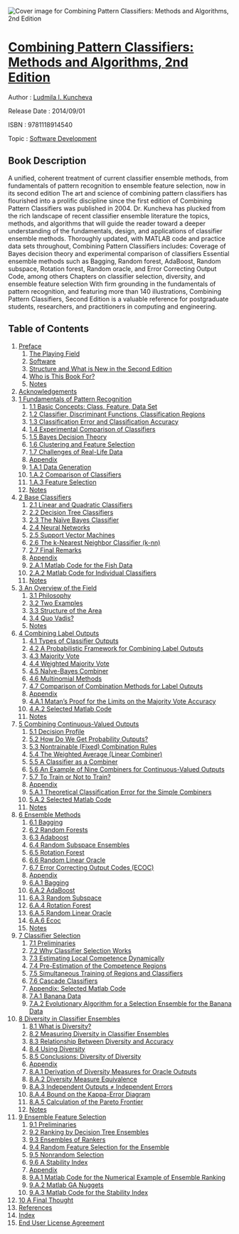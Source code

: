 ![Cover image for Combining Pattern Classifiers: Methods and Algorithms, 2nd Edition](https://imgdetail.ebookreading.net/cover/cover/software_development/EB9781118914540.jpg)

[Combining Pattern Classifiers: Methods and Algorithms, 2nd Edition](https://ebookreading.net/view/book/Combining+Pattern+Classifiers%3A+Methods+and+Algorithms%2C+2nd+Edition-EB9781118914540_1.html "Combining Pattern Classifiers: Methods and Algorithms, 2nd Edition")
====================================================================================================================

Author : [Ludmila I. Kuncheva](https://ebookreading.net/search/author/Ludmila+I.+Kuncheva)

Release Date : 2014/09/01

ISBN : 9781118914540

Topic : [Software Development](https://ebookreading.net/search/category/software-development)

Book Description
-----------------

A unified, coherent treatment of current classifier ensemble methods, from fundamentals of pattern recognition to ensemble feature selection, now in its second edition
The art and science of combining pattern classifiers has flourished into a prolific discipline since the first edition of Combining Pattern Classifiers was published in 2004. Dr. Kuncheva has plucked from the rich landscape of recent classifier ensemble literature the topics, methods, and algorithms that will guide the reader toward a deeper understanding of the fundamentals, design, and applications of classifier ensemble methods.
Thoroughly updated, with MATLAB code and practice data sets throughout, Combining Pattern Classifiers includes:
Coverage of Bayes decision theory and experimental comparison of classifiers
Essential ensemble methods such as Bagging, Random forest, AdaBoost, Random subspace, Rotation forest, Random oracle, and Error Correcting Output Code, among others
Chapters on classifier selection, diversity, and ensemble feature selection
With firm grounding in the fundamentals of pattern recognition, and featuring more than 140 illustrations, Combining Pattern Classifiers, Second Edition is a valuable reference for postgraduate students, researchers, and practitioners in computing and engineering.
              
Table of Contents
-----------------

1. [Preface](https://ebookreading.net/view/book/Combining+Pattern+Classifiers%3A+Methods+and+Algorithms%2C+2nd+Edition-EB9781118914540_6.html)
    1. [The Playing Field](https://ebookreading.net/view/book/Combining+Pattern+Classifiers%3A+Methods+and+Algorithms%2C+2nd+Edition-EB9781118914540_6.html#pref1)
    1. [Software](https://ebookreading.net/view/book/Combining+Pattern+Classifiers%3A+Methods+and+Algorithms%2C+2nd+Edition-EB9781118914540_6.html#pref2)
    1. [Structure and What is New in the Second Edition](https://ebookreading.net/view/book/Combining+Pattern+Classifiers%3A+Methods+and+Algorithms%2C+2nd+Edition-EB9781118914540_6.html#pref3)
    1. [Who is This Book For?](https://ebookreading.net/view/book/Combining+Pattern+Classifiers%3A+Methods+and+Algorithms%2C+2nd+Edition-EB9781118914540_6.html#pref4)
    1. [Notes](https://ebookreading.net/view/book/Combining+Pattern+Classifiers%3A+Methods+and+Algorithms%2C+2nd+Edition-EB9781118914540_6.html#Notes)
1. [Acknowledgements](https://ebookreading.net/view/book/Combining+Pattern+Classifiers%3A+Methods+and+Algorithms%2C+2nd+Edition-EB9781118914540_7.html)
1. [1 Fundamentals of Pattern Recognition](https://ebookreading.net/view/book/Combining+Pattern+Classifiers%3A+Methods+and+Algorithms%2C+2nd+Edition-EB9781118914540_8.html)
    1. [1.1 Basic Concepts: Class, Feature, Data Set](https://ebookreading.net/view/book/Combining+Pattern+Classifiers%3A+Methods+and+Algorithms%2C+2nd+Edition-EB9781118914540_8.html#c1_1)
    1. [1.2 Classifier, Discriminant Functions, Classification Regions](https://ebookreading.net/view/book/Combining+Pattern+Classifiers%3A+Methods+and+Algorithms%2C+2nd+Edition-EB9781118914540_8.html#h21_2)
    1. [1.3 Classification Error and Classification Accuracy](https://ebookreading.net/view/book/Combining+Pattern+Classifiers%3A+Methods+and+Algorithms%2C+2nd+Edition-EB9781118914540_8.html#h21_3)
    1. [1.4 Experimental Comparison of Classifiers](https://ebookreading.net/view/book/Combining+Pattern+Classifiers%3A+Methods+and+Algorithms%2C+2nd+Edition-EB9781118914540_8.html#h21_4)
    1. [1.5 Bayes Decision Theory](https://ebookreading.net/view/book/Combining+Pattern+Classifiers%3A+Methods+and+Algorithms%2C+2nd+Edition-EB9781118914540_8.html#h21_5)
    1. [1.6 Clustering and Feature Selection](https://ebookreading.net/view/book/Combining+Pattern+Classifiers%3A+Methods+and+Algorithms%2C+2nd+Edition-EB9781118914540_8.html#h21_6)
    1. [1.7 Challenges of Real-Life Data](https://ebookreading.net/view/book/Combining+Pattern+Classifiers%3A+Methods+and+Algorithms%2C+2nd+Edition-EB9781118914540_8.html#h21_7)
    1. [Appendix](https://ebookreading.net/view/book/Combining+Pattern+Classifiers%3A+Methods+and+Algorithms%2C+2nd+Edition-EB9781118914540_8.html#h21_8)
    1. [1.A.1 Data Generation](https://ebookreading.net/view/book/Combining+Pattern+Classifiers%3A+Methods+and+Algorithms%2C+2nd+Edition-EB9781118914540_8.html#h21_9)
    1. [1.A.2 Comparison of Classifiers](https://ebookreading.net/view/book/Combining+Pattern+Classifiers%3A+Methods+and+Algorithms%2C+2nd+Edition-EB9781118914540_8.html#h21_10)
    1. [1.A.3 Feature Selection](https://ebookreading.net/view/book/Combining+Pattern+Classifiers%3A+Methods+and+Algorithms%2C+2nd+Edition-EB9781118914540_8.html#h21_11)
    1. [Notes](https://ebookreading.net/view/book/Combining+Pattern+Classifiers%3A+Methods+and+Algorithms%2C+2nd+Edition-EB9781118914540_8.html#Notes)
1. [2 Base Classifiers](https://ebookreading.net/view/book/Combining+Pattern+Classifiers%3A+Methods+and+Algorithms%2C+2nd+Edition-EB9781118914540_9.html)
    1. [2.1 Linear and Quadratic Classifiers](https://ebookreading.net/view/book/Combining+Pattern+Classifiers%3A+Methods+and+Algorithms%2C+2nd+Edition-EB9781118914540_9.html#h22_1)
    1. [2.2 Decision Tree Classifiers](https://ebookreading.net/view/book/Combining+Pattern+Classifiers%3A+Methods+and+Algorithms%2C+2nd+Edition-EB9781118914540_9.html#h22_2)
    1. [2.3 The Naïve Bayes Classifier](https://ebookreading.net/view/book/Combining+Pattern+Classifiers%3A+Methods+and+Algorithms%2C+2nd+Edition-EB9781118914540_9.html#h22_3)
    1. [2.4 Neural Networks](https://ebookreading.net/view/book/Combining+Pattern+Classifiers%3A+Methods+and+Algorithms%2C+2nd+Edition-EB9781118914540_9.html#h22_4)
    1. [2.5 Support Vector Machines](https://ebookreading.net/view/book/Combining+Pattern+Classifiers%3A+Methods+and+Algorithms%2C+2nd+Edition-EB9781118914540_9.html#h22_5)
    1. [2.6 The k-Nearest Neighbor Classifier (k-nn)](https://ebookreading.net/view/book/Combining+Pattern+Classifiers%3A+Methods+and+Algorithms%2C+2nd+Edition-EB9781118914540_9.html#h22_6)
    1. [2.7 Final Remarks](https://ebookreading.net/view/book/Combining+Pattern+Classifiers%3A+Methods+and+Algorithms%2C+2nd+Edition-EB9781118914540_9.html#h22_7)
    1. [Appendix](https://ebookreading.net/view/book/Combining+Pattern+Classifiers%3A+Methods+and+Algorithms%2C+2nd+Edition-EB9781118914540_9.html#h22_8)
    1. [2.A.1 Matlab Code for the Fish Data](https://ebookreading.net/view/book/Combining+Pattern+Classifiers%3A+Methods+and+Algorithms%2C+2nd+Edition-EB9781118914540_9.html#h22_9)
    1. [2.A.2 Matlab Code for Individual Classifiers](https://ebookreading.net/view/book/Combining+Pattern+Classifiers%3A+Methods+and+Algorithms%2C+2nd+Edition-EB9781118914540_9.html#h22_10)
    1. [Notes](https://ebookreading.net/view/book/Combining+Pattern+Classifiers%3A+Methods+and+Algorithms%2C+2nd+Edition-EB9781118914540_9.html#Notes)
1. [3 An Overview of the Field](https://ebookreading.net/view/book/Combining+Pattern+Classifiers%3A+Methods+and+Algorithms%2C+2nd+Edition-EB9781118914540_10.html)
    1. [3.1 Philosophy](https://ebookreading.net/view/book/Combining+Pattern+Classifiers%3A+Methods+and+Algorithms%2C+2nd+Edition-EB9781118914540_10.html#h23_1)
    1. [3.2 Two Examples](https://ebookreading.net/view/book/Combining+Pattern+Classifiers%3A+Methods+and+Algorithms%2C+2nd+Edition-EB9781118914540_10.html#h23_2)
    1. [3.3 Structure of the Area](https://ebookreading.net/view/book/Combining+Pattern+Classifiers%3A+Methods+and+Algorithms%2C+2nd+Edition-EB9781118914540_10.html#h23_3)
    1. [3.4 Quo Vadis?](https://ebookreading.net/view/book/Combining+Pattern+Classifiers%3A+Methods+and+Algorithms%2C+2nd+Edition-EB9781118914540_10.html#h23_4)
    1. [Notes](https://ebookreading.net/view/book/Combining+Pattern+Classifiers%3A+Methods+and+Algorithms%2C+2nd+Edition-EB9781118914540_10.html#Notes)
1. [4 Combining Label Outputs](https://ebookreading.net/view/book/Combining+Pattern+Classifiers%3A+Methods+and+Algorithms%2C+2nd+Edition-EB9781118914540_11.html)
    1. [4.1 Types of Classifier Outputs](https://ebookreading.net/view/book/Combining+Pattern+Classifiers%3A+Methods+and+Algorithms%2C+2nd+Edition-EB9781118914540_11.html#h24_1)
    1. [4.2 A Probabilistic Framework for Combining Label Outputs](https://ebookreading.net/view/book/Combining+Pattern+Classifiers%3A+Methods+and+Algorithms%2C+2nd+Edition-EB9781118914540_11.html#h24_2)
    1. [4.3 Majority Vote](https://ebookreading.net/view/book/Combining+Pattern+Classifiers%3A+Methods+and+Algorithms%2C+2nd+Edition-EB9781118914540_11.html#h24_3)
    1. [4.4 Weighted Majority Vote](https://ebookreading.net/view/book/Combining+Pattern+Classifiers%3A+Methods+and+Algorithms%2C+2nd+Edition-EB9781118914540_11.html#h24_4)
    1. [4.5 NaÏve-Bayes Combiner](https://ebookreading.net/view/book/Combining+Pattern+Classifiers%3A+Methods+and+Algorithms%2C+2nd+Edition-EB9781118914540_11.html#h24_5)
    1. [4.6 Multinomial Methods](https://ebookreading.net/view/book/Combining+Pattern+Classifiers%3A+Methods+and+Algorithms%2C+2nd+Edition-EB9781118914540_11.html#h24_6)
    1. [4.7 Comparison of Combination Methods for Label Outputs](https://ebookreading.net/view/book/Combining+Pattern+Classifiers%3A+Methods+and+Algorithms%2C+2nd+Edition-EB9781118914540_11.html#h24_7)
    1. [Appendix](https://ebookreading.net/view/book/Combining+Pattern+Classifiers%3A+Methods+and+Algorithms%2C+2nd+Edition-EB9781118914540_11.html#h24_8)
    1. [4.A.1 Matan’s Proof for the Limits on the Majority Vote Accuracy](https://ebookreading.net/view/book/Combining+Pattern+Classifiers%3A+Methods+and+Algorithms%2C+2nd+Edition-EB9781118914540_11.html#h24_9)
    1. [4.A.2 Selected Matlab Code](https://ebookreading.net/view/book/Combining+Pattern+Classifiers%3A+Methods+and+Algorithms%2C+2nd+Edition-EB9781118914540_11.html#h24_10)
    1. [Notes](https://ebookreading.net/view/book/Combining+Pattern+Classifiers%3A+Methods+and+Algorithms%2C+2nd+Edition-EB9781118914540_11.html#Notes)
1. [5 Combining Continuous-Valued Outputs](https://ebookreading.net/view/book/Combining+Pattern+Classifiers%3A+Methods+and+Algorithms%2C+2nd+Edition-EB9781118914540_12.html)
    1. [5.1 Decision Profile](https://ebookreading.net/view/book/Combining+Pattern+Classifiers%3A+Methods+and+Algorithms%2C+2nd+Edition-EB9781118914540_12.html#h25_1)
    1. [5.2 How Do We Get Probability Outputs?](https://ebookreading.net/view/book/Combining+Pattern+Classifiers%3A+Methods+and+Algorithms%2C+2nd+Edition-EB9781118914540_12.html#h25_2)
    1. [5.3 Nontrainable (Fixed) Combination Rules](https://ebookreading.net/view/book/Combining+Pattern+Classifiers%3A+Methods+and+Algorithms%2C+2nd+Edition-EB9781118914540_12.html#h25_3)
    1. [5.4 The Weighted Average (Linear Combiner)](https://ebookreading.net/view/book/Combining+Pattern+Classifiers%3A+Methods+and+Algorithms%2C+2nd+Edition-EB9781118914540_12.html#h25_4)
    1. [5.5 A Classifier as a Combiner](https://ebookreading.net/view/book/Combining+Pattern+Classifiers%3A+Methods+and+Algorithms%2C+2nd+Edition-EB9781118914540_12.html#h25_5)
    1. [5.6 An Example of Nine Combiners for Continuous-Valued Outputs](https://ebookreading.net/view/book/Combining+Pattern+Classifiers%3A+Methods+and+Algorithms%2C+2nd+Edition-EB9781118914540_12.html#h25_6)
    1. [5.7 To Train or Not to Train?](https://ebookreading.net/view/book/Combining+Pattern+Classifiers%3A+Methods+and+Algorithms%2C+2nd+Edition-EB9781118914540_12.html#h25_7)
    1. [Appendix](https://ebookreading.net/view/book/Combining+Pattern+Classifiers%3A+Methods+and+Algorithms%2C+2nd+Edition-EB9781118914540_12.html#h25_8)
    1. [5.A.1 Theoretical Classification Error for the Simple Combiners](https://ebookreading.net/view/book/Combining+Pattern+Classifiers%3A+Methods+and+Algorithms%2C+2nd+Edition-EB9781118914540_12.html#h25_9)
    1. [5.A.2 Selected Matlab Code](https://ebookreading.net/view/book/Combining+Pattern+Classifiers%3A+Methods+and+Algorithms%2C+2nd+Edition-EB9781118914540_12.html#h25_10)
    1. [Notes](https://ebookreading.net/view/book/Combining+Pattern+Classifiers%3A+Methods+and+Algorithms%2C+2nd+Edition-EB9781118914540_12.html#Notes)
1. [6 Ensemble Methods](https://ebookreading.net/view/book/Combining+Pattern+Classifiers%3A+Methods+and+Algorithms%2C+2nd+Edition-EB9781118914540_13.html)
    1. [6.1 Bagging](https://ebookreading.net/view/book/Combining+Pattern+Classifiers%3A+Methods+and+Algorithms%2C+2nd+Edition-EB9781118914540_13.html#h26_1)
    1. [6.2 Random Forests](https://ebookreading.net/view/book/Combining+Pattern+Classifiers%3A+Methods+and+Algorithms%2C+2nd+Edition-EB9781118914540_13.html#h26_2)
    1. [6.3 Adaboost](https://ebookreading.net/view/book/Combining+Pattern+Classifiers%3A+Methods+and+Algorithms%2C+2nd+Edition-EB9781118914540_13.html#h26_3)
    1. [6.4 Random Subspace Ensembles](https://ebookreading.net/view/book/Combining+Pattern+Classifiers%3A+Methods+and+Algorithms%2C+2nd+Edition-EB9781118914540_13.html#h26_4)
    1. [6.5 Rotation Forest](https://ebookreading.net/view/book/Combining+Pattern+Classifiers%3A+Methods+and+Algorithms%2C+2nd+Edition-EB9781118914540_13.html#h26_5)
    1. [6.6 Random Linear Oracle](https://ebookreading.net/view/book/Combining+Pattern+Classifiers%3A+Methods+and+Algorithms%2C+2nd+Edition-EB9781118914540_13.html#h26_6)
    1. [6.7 Error Correcting Output Codes (ECOC)](https://ebookreading.net/view/book/Combining+Pattern+Classifiers%3A+Methods+and+Algorithms%2C+2nd+Edition-EB9781118914540_13.html#h26_7)
    1. [Appendix](https://ebookreading.net/view/book/Combining+Pattern+Classifiers%3A+Methods+and+Algorithms%2C+2nd+Edition-EB9781118914540_13.html#h26_8)
    1. [6.A.1 Bagging](https://ebookreading.net/view/book/Combining+Pattern+Classifiers%3A+Methods+and+Algorithms%2C+2nd+Edition-EB9781118914540_13.html#h26_9)
    1. [6.A.2 AdaBoost](https://ebookreading.net/view/book/Combining+Pattern+Classifiers%3A+Methods+and+Algorithms%2C+2nd+Edition-EB9781118914540_13.html#h26_10)
    1. [6.A.3 Random Subspace](https://ebookreading.net/view/book/Combining+Pattern+Classifiers%3A+Methods+and+Algorithms%2C+2nd+Edition-EB9781118914540_13.html#h26_11)
    1. [6.A.4 Rotation Forest](https://ebookreading.net/view/book/Combining+Pattern+Classifiers%3A+Methods+and+Algorithms%2C+2nd+Edition-EB9781118914540_13.html#h26_12)
    1. [6.A.5 Random Linear Oracle](https://ebookreading.net/view/book/Combining+Pattern+Classifiers%3A+Methods+and+Algorithms%2C+2nd+Edition-EB9781118914540_13.html#h26_13)
    1. [6.A.6 Ecoc](https://ebookreading.net/view/book/Combining+Pattern+Classifiers%3A+Methods+and+Algorithms%2C+2nd+Edition-EB9781118914540_13.html#h26_14)
    1. [Notes](https://ebookreading.net/view/book/Combining+Pattern+Classifiers%3A+Methods+and+Algorithms%2C+2nd+Edition-EB9781118914540_13.html#Notes)
1. [7 Classifier Selection](https://ebookreading.net/view/book/Combining+Pattern+Classifiers%3A+Methods+and+Algorithms%2C+2nd+Edition-EB9781118914540_14.html)
    1. [7.1 Preliminaries](https://ebookreading.net/view/book/Combining+Pattern+Classifiers%3A+Methods+and+Algorithms%2C+2nd+Edition-EB9781118914540_14.html#h27_1)
    1. [7.2 Why Classifier Selection Works](https://ebookreading.net/view/book/Combining+Pattern+Classifiers%3A+Methods+and+Algorithms%2C+2nd+Edition-EB9781118914540_14.html#h27_2)
    1. [7.3 Estimating Local Competence Dynamically](https://ebookreading.net/view/book/Combining+Pattern+Classifiers%3A+Methods+and+Algorithms%2C+2nd+Edition-EB9781118914540_14.html#h27_3)
    1. [7.4 Pre-Estimation of the Competence Regions](https://ebookreading.net/view/book/Combining+Pattern+Classifiers%3A+Methods+and+Algorithms%2C+2nd+Edition-EB9781118914540_14.html#h27_4)
    1. [7.5 Simultaneous Training of Regions and Classifiers](https://ebookreading.net/view/book/Combining+Pattern+Classifiers%3A+Methods+and+Algorithms%2C+2nd+Edition-EB9781118914540_14.html#h27_5)
    1. [7.6 Cascade Classifiers](https://ebookreading.net/view/book/Combining+Pattern+Classifiers%3A+Methods+and+Algorithms%2C+2nd+Edition-EB9781118914540_14.html#h27_6)
    1. [Appendix: Selected Matlab Code](https://ebookreading.net/view/book/Combining+Pattern+Classifiers%3A+Methods+and+Algorithms%2C+2nd+Edition-EB9781118914540_14.html#h27_7)
    1. [7.A.1 Banana Data](https://ebookreading.net/view/book/Combining+Pattern+Classifiers%3A+Methods+and+Algorithms%2C+2nd+Edition-EB9781118914540_14.html#h27_8)
    1. [7.A.2 Evolutionary Algorithm for a Selection Ensemble for the Banana Data](https://ebookreading.net/view/book/Combining+Pattern+Classifiers%3A+Methods+and+Algorithms%2C+2nd+Edition-EB9781118914540_14.html#h27_9)
1. [8 Diversity in Classifier Ensembles](https://ebookreading.net/view/book/Combining+Pattern+Classifiers%3A+Methods+and+Algorithms%2C+2nd+Edition-EB9781118914540_15.html)
    1. [8.1 What is Diversity?](https://ebookreading.net/view/book/Combining+Pattern+Classifiers%3A+Methods+and+Algorithms%2C+2nd+Edition-EB9781118914540_15.html#h28_1)
    1. [8.2 Measuring Diversity in Classifier Ensembles](https://ebookreading.net/view/book/Combining+Pattern+Classifiers%3A+Methods+and+Algorithms%2C+2nd+Edition-EB9781118914540_15.html#h28_2)
    1. [8.3 Relationship Between Diversity and Accuracy](https://ebookreading.net/view/book/Combining+Pattern+Classifiers%3A+Methods+and+Algorithms%2C+2nd+Edition-EB9781118914540_15.html#c8_3)
    1. [8.4 Using Diversity](https://ebookreading.net/view/book/Combining+Pattern+Classifiers%3A+Methods+and+Algorithms%2C+2nd+Edition-EB9781118914540_15.html#h28_4)
    1. [8.5 Conclusions: Diversity of Diversity](https://ebookreading.net/view/book/Combining+Pattern+Classifiers%3A+Methods+and+Algorithms%2C+2nd+Edition-EB9781118914540_15.html#h28_5)
    1. [Appendix](https://ebookreading.net/view/book/Combining+Pattern+Classifiers%3A+Methods+and+Algorithms%2C+2nd+Edition-EB9781118914540_15.html#h28_6)
    1. [8.A.1 Derivation of Diversity Measures for Oracle Outputs](https://ebookreading.net/view/book/Combining+Pattern+Classifiers%3A+Methods+and+Algorithms%2C+2nd+Edition-EB9781118914540_15.html#h28_7)
    1. [8.A.2 Diversity Measure Equivalence](https://ebookreading.net/view/book/Combining+Pattern+Classifiers%3A+Methods+and+Algorithms%2C+2nd+Edition-EB9781118914540_15.html#h28_8)
    1. [8.A.3 Independent Outputs ≠ Independent Errors](https://ebookreading.net/view/book/Combining+Pattern+Classifiers%3A+Methods+and+Algorithms%2C+2nd+Edition-EB9781118914540_15.html#h28_9)
    1. [8.A.4 Bound on the Kappa-Error Diagram](https://ebookreading.net/view/book/Combining+Pattern+Classifiers%3A+Methods+and+Algorithms%2C+2nd+Edition-EB9781118914540_15.html#c8_10)
    1. [8.A.5 Calculation of the Pareto Frontier](https://ebookreading.net/view/book/Combining+Pattern+Classifiers%3A+Methods+and+Algorithms%2C+2nd+Edition-EB9781118914540_15.html#h28_11)
    1. [Notes](https://ebookreading.net/view/book/Combining+Pattern+Classifiers%3A+Methods+and+Algorithms%2C+2nd+Edition-EB9781118914540_15.html#Notes)
1. [9 Ensemble Feature Selection](https://ebookreading.net/view/book/Combining+Pattern+Classifiers%3A+Methods+and+Algorithms%2C+2nd+Edition-EB9781118914540_16.html)
    1. [9.1 Preliminaries](https://ebookreading.net/view/book/Combining+Pattern+Classifiers%3A+Methods+and+Algorithms%2C+2nd+Edition-EB9781118914540_16.html#h29_1)
    1. [9.2 Ranking by Decision Tree Ensembles](https://ebookreading.net/view/book/Combining+Pattern+Classifiers%3A+Methods+and+Algorithms%2C+2nd+Edition-EB9781118914540_16.html#h29_2)
    1. [9.3 Ensembles of Rankers](https://ebookreading.net/view/book/Combining+Pattern+Classifiers%3A+Methods+and+Algorithms%2C+2nd+Edition-EB9781118914540_16.html#h29_3)
    1. [9.4 Random Feature Selection for the Ensemble](https://ebookreading.net/view/book/Combining+Pattern+Classifiers%3A+Methods+and+Algorithms%2C+2nd+Edition-EB9781118914540_16.html#h29_4)
    1. [9.5 Nonrandom Selection](https://ebookreading.net/view/book/Combining+Pattern+Classifiers%3A+Methods+and+Algorithms%2C+2nd+Edition-EB9781118914540_16.html#h29_5)
    1. [9.6 A Stability Index](https://ebookreading.net/view/book/Combining+Pattern+Classifiers%3A+Methods+and+Algorithms%2C+2nd+Edition-EB9781118914540_16.html#h29_6)
    1. [Appendix](https://ebookreading.net/view/book/Combining+Pattern+Classifiers%3A+Methods+and+Algorithms%2C+2nd+Edition-EB9781118914540_16.html#c9_7)
    1. [9.A.1 Matlab Code for the Numerical Example of Ensemble Ranking](https://ebookreading.net/view/book/Combining+Pattern+Classifiers%3A+Methods+and+Algorithms%2C+2nd+Edition-EB9781118914540_16.html#h29_8)
    1. [9.A.2 Matlab GA Nuggets](https://ebookreading.net/view/book/Combining+Pattern+Classifiers%3A+Methods+and+Algorithms%2C+2nd+Edition-EB9781118914540_16.html#h29_9)
    1. [9.A.3 Matlab Code for the Stability Index](https://ebookreading.net/view/book/Combining+Pattern+Classifiers%3A+Methods+and+Algorithms%2C+2nd+Edition-EB9781118914540_16.html#c9_10)
1. [10 A Final Thought](https://ebookreading.net/view/book/Combining+Pattern+Classifiers%3A+Methods+and+Algorithms%2C+2nd+Edition-EB9781118914540_17.html)
1. [References](https://ebookreading.net/view/book/Combining+Pattern+Classifiers%3A+Methods+and+Algorithms%2C+2nd+Edition-EB9781118914540_18.html)
1. [Index](https://ebookreading.net/view/book/Combining+Pattern+Classifiers%3A+Methods+and+Algorithms%2C+2nd+Edition-EB9781118914540_19.html)
1. [End User License Agreement](https://ebookreading.net/view/book/Combining+Pattern+Classifiers%3A+Methods+and+Algorithms%2C+2nd+Edition-EB9781118914540_20.html)
